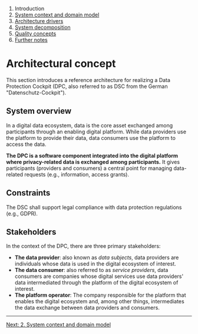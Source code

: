 1. Introduction
2. [System context and domain model](system-context.md)
3. [Architecture drivers](drivers.md)
4. [System decomposition](decomposition.md)
5. [Quality concepts](quality.md)
6. [Further notes](conclusion.md)

# Architectural concept

This section introduces a reference architecture for realizing a Data Protection Cockpit (DPC, also referred to as DSC from the German "Datenschutz-Cockpit").

<!-- - [Business context](#business-context) 
- [System overview](#system-overview)
- [Constraints](#constraints)
- [Stakeholders](#stakeholders)
-->

<!--
## Business context

tbd
-->

## System overview

In a digital data ecosystem, data is the core asset exchanged among participants through an enabling digital platform. While data providers use the platform to provide their data, data consumers use the platform to access the data. 

**The DPC is a software component integrated into the digital platform where privacy-related data is exchanged among participants.** It gives participants (providers and consumers) a central point for managing data-related requests (e.g., information, access grants).


## Constraints

The DSC shall support legal compliance with data protection regulations (e.g., GDPR).

## Stakeholders

In the context of the DPC, there are three primary stakeholders:

- **The data provider**: also known as _data subjects_, data providers are individuals whose data is used in the digital ecosystem of interest.
- **The data consumer**: also referred to as _service providers_, data consumers are companies whose digital services use data providers' data intermediated through the platform of the digital ecosystem of interest.
- **The platform operator**: The company responsible for the platform that enables the digital ecosystem and, among other things, intermediates the data exchange between data providers and consumers.

****

[Next: 2. System context and domain model](system-context.md)

